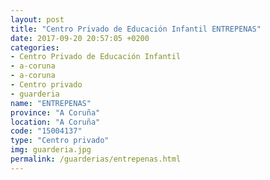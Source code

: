 ```yaml
---
layout: post
title: "Centro Privado de Educación Infantil ENTREPENAS"
date: 2017-09-20 20:57:05 +0200
categories:
- Centro Privado de Educación Infantil
- a-coruna
- a-coruna
- Centro privado
- guarderia
name: "ENTREPENAS"
province: "A Coruña"
location: "A Coruña"
code: "15004137"
type: "Centro privado"
img: guarderia.jpg
permalink: /guarderias/entrepenas.html
---
```

